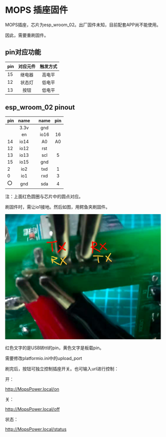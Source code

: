 # MOPS 插座固件

MOPS插座，芯片为esp_wroom_02。出厂固件未知，目前配套APP尚不能使用。

因此，需要重刷固件。


## pin对应功能

| pin | 对应元件 | 触发方式 |
| :------------- | :----------: | :----------: |
|  15 | 继电器   | 高电平 |
| 12   | 状态灯 | 低电平 |
| 13   | 按钮 | 低电平 |


## esp_wroom_02 pinout

| pin | name |  | name | pin |
| :---- | :-----: | :----: | :----: | :----: |
|    | 3.3v |  | gnd |  | 
|    | en |  | io16 | 16 | 
|  14  |  io14  |  | A0 | A0 | 
|  12  |  io12  |  | rst |  |
|  13  |  io13  |  | scl | 5 |  
|  15  |  io15  |  | gnd |  | 
|  2  |  io2  |  | txd | 1 | 
|  0  |  io1  |  | rxd | 3 | 
|  ⭕️  |  gnd  |  | sda | 4 | 


注：上面红色圆圈与芯片中的圆点对应。

刷固件时，需让io1接地。然后如图，用鳄鱼夹刷固件。

![](./pin.png)

红色文字的是USB转ttl的pin，黄色文字是板载pin。


需要修改platformio.ini中的upload_port


刷完后，按钮可独立控制插座开关。也可输入url进行控制：

开：

http://MopsPower.local/on

关：

http://MopsPower.local/off

状态：

http://MopsPower.local/status